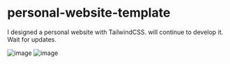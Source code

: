 # personal-website-template
 I designed a personal website with TailwindCSS. will continue to develop it. Wait for updates.
 
![image](https://user-images.githubusercontent.com/117532693/223544311-42984655-536d-4944-a8b0-0a290eb42dba.png)
![image](https://user-images.githubusercontent.com/117532693/223544460-d7b55209-432d-43fb-a2e6-171f3ff01355.png)
